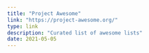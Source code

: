 ```yaml
---
title: "Project Awesome"
link: "https://project-awesome.org/"
type: link
description: "Curated list of awesome lists"
date: 2021-05-05
---
```

